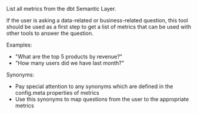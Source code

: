 List all metrics from the dbt Semantic Layer.

If the user is asking a data-related or business-related question,
this tool should be used as a first step to get a list of metrics
that can be used with other tools to answer the question.

Examples:
- "What are the top 5 products by revenue?"
- "How many users did we have last month?"

Synonyms:
- Pay special attention to any synonyms which are defined in the config.meta properties of metrics
- Use this synonyms to map questions from the user to the appropriate metrics